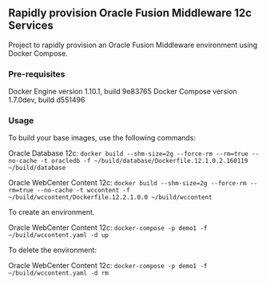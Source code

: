 ## Rapidly provision Oracle Fusion Middleware 12c Services
Project to rapidly provision an Oracle Fusion Middleware environment using Docker Compose.

### Pre-requisites
Docker Engine version 1.10.1, build 9e83765
Docker Compose version 1.7.0dev, build d551496

### Usage
To build your base images, use the following commands:

Oracle Database 12c: `docker build --shm-size=2g --force-rm --rm=true --no-cache -t oracledb -f ~/build/database/Dockerfile.12.1.0.2.160119 ~/build/database`

Oracle WebCenter Content 12c: `docker build --shm-size=2g --force-rm --rm=true --no-cache -t wccontent -f ~/build/wccontent/Dockerfile.12.2.1.0.0 ~/build/wccontent`

To create an environment.

Oracle WebCenter Content 12c: `docker-compose -p demo1 -f ~/build/wccontent.yaml -d up`

To delete the environment:

Oracle WebCenter Content 12c: `docker-compose -p demo1 -f ~/build/wccontent.yaml -d rm`

